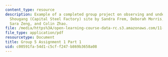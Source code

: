 ```yaml
---
content_type: resource
description: Example of a completed group project on observing and understanding the
  Shougang (Capital Steel Factory) site by Sandra Frem, Deborah Morris, Pamela Ritchot,
  Sara Zeng, and Colin Zhao.
file: /media/https%3A/open-learning-course-data-rc.s3.amazonaws.com/11-307-beijing-urban-design-studio-summer-2008/c00591fa54d1c5cff247b869b3658a08_group5_assn1_1.pdf
file_type: application/pdf
resourcetype: Document
title: Group 5 Assignment 1 Part 1
uid: c00591fa-54d1-c5cf-f247-b869b3658a08
---
```


